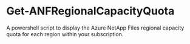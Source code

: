 # Get-ANFRegionalCapacityQuota
A powershell script to display the Azure NetApp Files regional capacity quota for each region within your subscription.
